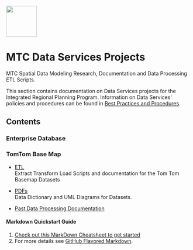 

<a href="url"><img src="http://gis.mtc.ca.gov/mtcimages/mtcgisLogo.png" align="top" height="84" width="84" ></a>  

# MTC Data Services Projects
MTC Spatial Data Modeling Research, Documentation and Data Processing ETL Scripts.  

This section contains documentation on Data Services projects for the Integrated Regional Planning Program. Information on Data Services' policies and procedures can be found in [Best Practices and Procedures](Best-Practices-Procedures/README.md).

## Contents
### Enterprise Database

### TomTom Base Map   
- [ETL](https://bayareametro.github.io/DataServices/TomTom%20Base%20Map/etl/)  
Extract Transform Load Scripts and documentation for the Tom Tom Basemap Datasets  

- [PDFs](https://bayareametro.github.io/DataServices/TomTom%20Base%20Map/pdfs)  
Data Dictionary and UML Diagrams for Datasets.  

- [Past Data Processing Documentation](https://bayareametro.github.io/DataServices/TomTom%20Base%20Map/pdfs/Procedures%20for%20Processing%20New%20TomTom%20Basemap%20Data.pdf)  


#### Markdown Quickstart Guide
1. [Check out this MarkDown Cheatsheet to get started](https://github.com/adam-p/markdown-here/wiki/Markdown-Cheatsheet)  
2. For more details see [GitHub Flavored Markdown](https://guides.github.com/features/mastering-markdown/).
